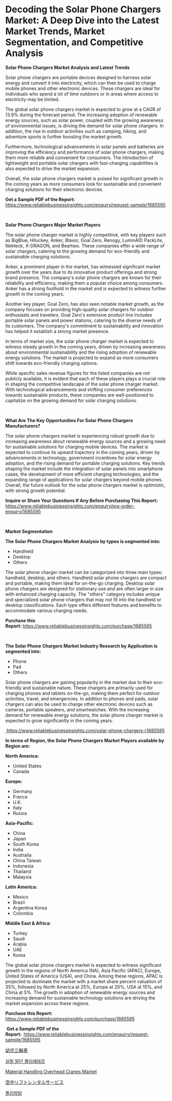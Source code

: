 <p><h1>Decoding the Solar Phone Chargers Market: A Deep Dive into the Latest Market Trends, Market Segmentation, and Competitive Analysis</h1></p><p><strong>Solar Phone Chargers Market Analysis and Latest Trends</strong></p>
<p><p>Solar phone chargers are portable devices designed to harness solar energy and convert it into electricity, which can then be used to charge mobile phones and other electronic devices. These chargers are ideal for individuals who spend a lot of time outdoors or in areas where access to electricity may be limited. </p><p>The global solar phone chargers market is expected to grow at a CAGR of 13.9% during the forecast period. The increasing adoption of renewable energy sources, such as solar power, coupled with the growing awareness of environmental issues, is driving the demand for solar phone chargers. In addition, the rise in outdoor activities such as camping, hiking, and adventure sports is further boosting the market growth.</p><p>Furthermore, technological advancements in solar panels and batteries are improving the efficiency and performance of solar phone chargers, making them more reliable and convenient for consumers. The introduction of lightweight and portable solar chargers with fast-charging capabilities is also expected to drive the market expansion.</p><p>Overall, the solar phone chargers market is poised for significant growth in the coming years as more consumers look for sustainable and convenient charging solutions for their electronic devices.</p></p>
<p><strong>Get a Sample PDF of the Report:&nbsp;</strong> <a href="https://www.reliablebusinessinsights.com/enquiry/request-sample/1685595">https://www.reliablebusinessinsights.com/enquiry/request-sample/1685595</a></p>
<p>&nbsp;</p>
<p><strong>Solar Phone Chargers Major Market Players</strong></p>
<p><p>The solar phone charger market is highly competitive, with key players such as BigBlue, Hiluckey, Anker, Blavor, Goal Zero, Renogy, LuminAID PackLite, Nekteck, X-DRAGON, and Beartwo. These companies offer a wide range of solar chargers, catering to the growing demand for eco-friendly and sustainable charging solutions.</p><p>Anker, a prominent player in the market, has witnessed significant market growth over the years due to its innovative product offerings and strong brand presence. The company's solar phone chargers are known for their reliability and efficiency, making them a popular choice among consumers. Anker has a strong foothold in the market and is expected to witness further growth in the coming years.</p><p>Another key player, Goal Zero, has also seen notable market growth, as the company focuses on providing high-quality solar chargers for outdoor enthusiasts and travelers. Goal Zero's extensive product line includes portable solar panels and power stations, catering to the diverse needs of its customers. The company's commitment to sustainability and innovation has helped it establish a strong market presence.</p><p>In terms of market size, the solar phone charger market is expected to witness steady growth in the coming years, driven by increasing awareness about environmental sustainability and the rising adoption of renewable energy solutions. The market is projected to expand as more consumers shift towards eco-friendly charging options.</p><p>While specific sales revenue figures for the listed companies are not publicly available, it is evident that each of these players plays a crucial role in shaping the competitive landscape of the solar phone charger market. With technological advancements and shifting consumer preferences towards sustainable products, these companies are well-positioned to capitalize on the growing demand for solar charging solutions.</p></p>
<p>&nbsp;</p>
<p><strong>What Are The Key Opportunities For Solar Phone Chargers Manufacturers?</strong></p>
<p><p>The solar phone chargers market is experiencing robust growth due to increasing awareness about renewable energy sources and a growing need for sustainable solutions for charging mobile devices. The market is expected to continue its upward trajectory in the coming years, driven by advancements in technology, government incentives for solar energy adoption, and the rising demand for portable charging solutions. Key trends shaping the market include the integration of solar panels into smartphone cases, the development of more efficient charging technologies, and the expanding range of applications for solar chargers beyond mobile phones. Overall, the future outlook for the solar phone chargers market is optimistic, with strong growth potential.</p></p>
<p><strong>Inquire or Share Your Questions If Any Before Purchasing This Report:</strong> <a href="https://www.reliablebusinessinsights.com/enquiry/pre-order-enquiry/1685595">https://www.reliablebusinessinsights.com/enquiry/pre-order-enquiry/1685595</a></p>
<p>&nbsp;</p>
<p><strong>Market Segmentation</strong></p>
<p><strong>The Solar Phone Chargers Market Analysis by types is segmented into:</strong></p>
<p><ul><li>Handheld</li><li>Desktop</li><li>Others</li></ul></p>
<p><p>The solar phone charger market can be categorized into three main types: handheld, desktop, and others. Handheld solar phone chargers are compact and portable, making them ideal for on-the-go charging. Desktop solar phone chargers are designed for stationary use and are often larger in size with enhanced charging capacity. The "others" category includes unique and specialized solar phone chargers that may not fit into the handheld or desktop classifications. Each type offers different features and benefits to accommodate various charging needs.</p></p>
<p><strong>Purchase this Report:&nbsp;</strong><a href="https://www.reliablebusinessinsights.com/purchase/1685595">https://www.reliablebusinessinsights.com/purchase/1685595</a></p>
<p>&nbsp;</p>
<p><strong>The Solar Phone Chargers Market Industry Research by Application is segmented into:</strong></p>
<p><ul><li>Phone</li><li>Pad</li><li>Others</li></ul></p>
<p><p>Solar phone chargers are gaining popularity in the market due to their eco-friendly and sustainable nature. These chargers are primarily used for charging phones and tablets on-the-go, making them perfect for outdoor activities, travel, and emergencies. In addition to phones and pads, solar chargers can also be used to charge other electronic devices such as cameras, portable speakers, and smartwatches. With the increasing demand for renewable energy solutions, the solar phone charger market is expected to grow significantly in the coming years.</p></p>
<p><a href="https://www.reliablebusinessinsights.com/solar-phone-chargers-r1685595">&nbsp;https://www.reliablebusinessinsights.com/solar-phone-chargers-r1685595</a></p>
<p><strong>In terms of Region, the Solar Phone Chargers Market Players available by Region are:</strong></p>
<p>
    <p> <strong> North America: </strong>
        <ul>
            <li>United States</li>
            <li>Canada</li>
        </ul>
        </p> 
    <p> <strong> Europe: </strong>
        <ul>
            <li>Germany</li>
            <li>France</li>
            <li>U.K.</li>
            <li>Italy</li>
            <li>Russia</li>
        </ul>
        </p> 
    <p> <strong> Asia-Pacific: </strong>
        <ul>
            <li>China</li>
            <li>Japan</li>
            <li>South Korea</li>
            <li>India</li>
            <li>Australia</li>
            <li>China Taiwan</li>
            <li>Indonesia</li>
            <li>Thailand</li>
            <li>Malaysia</li>
        </ul>
        </p> 
    <p> <strong> Latin America: </strong>
        <ul>
            <li>Mexico</li>
            <li>Brazil</li>
            <li>Argentina Korea</li>
            <li>Colombia</li>
        </ul>
        </p> 
    <p> <strong> Middle East & Africa: </strong>
        <ul>
            <li>Turkey</li>
            <li>Saudi</li>
            <li>Arabia</li>
            <li>UAE</li>
            <li>Korea</li>
        </ul>
    </p>
    </p>
<p><p>The global solar phone chargers market is expected to witness significant growth in the regions of North America (NA), Asia Pacific (APAC), Europe, United States of America (USA), and China. Among these regions, APAC is projected to dominate the market with a market share percent valuation of 35%, followed by North America at 25%, Europe at 20%, USA at 15%, and China at 5%. The growth in adoption of renewable energy sources and increasing demand for sustainable technology solutions are driving the market expansion across these regions.</p></p>
<p><strong>Purchase this Report: </strong><a href="https://www.reliablebusinessinsights.com/purchase/1685595">https://www.reliablebusinessinsights.com/purchase/1685595</a></p>
<p>&nbsp;<strong>Get a Sample PDF of the Report:&nbsp;&nbsp;</strong><a href="https://www.reliablebusinessinsights.com/enquiry/request-sample/1685595">https://www.reliablebusinessinsights.com/enquiry/request-sample/1685595</a></p>
<p><strong></strong></p>
<p><p><a href="https://github.com/klon646/Market-Research-Report-List-1/blob/main/2190503102550.md">幼児三輪車</a></p><p><a href="https://github.com/brainlyez1/Market-Research-Report-List-1/blob/main/759422896047.md">실릴 말단 폴리에테르</a></p><p><a href="https://github.com/khayangel/Market-Research-Report-List-3/blob/main/material-handling-overhead-cranes-market.md">Material Handling Overhead Cranes Market</a></p><p><a href="https://github.com/EstaSprer20231/Market-Research-Report-List-1/blob/main/7634424102549.md">空中リフトレンタルサービス</a></p><p><a href="https://github.com/aqmalbtr/Market-Research-Report-List-1/blob/main/643054796048.md">폴리락탐</a></p></p>